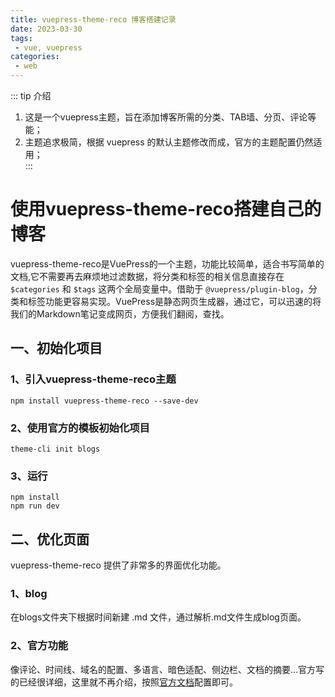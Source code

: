 ```yaml
---
title: vuepress-theme-reco 博客搭建记录
date: 2023-03-30
tags:
 - vue, vuepress
categories:
 - web
---
```


::: tip 介绍
1. 这是一个vuepress主题，旨在添加博客所需的分类、TAB墙、分页、评论等能；<br>
2. 主题追求极简，根据 vuepress 的默认主题修改而成，官方的主题配置仍然适用；<br>
:::

# 使用vuepress-theme-reco搭建自己的博客

vuepress-theme-reco是VuePress的一个主题，功能比较简单，适合书写简单的文档,它不需要再去麻烦地过滤数据，将分类和标签的相关信息直接存在 `$categories` 和 `$tags` 这两个全局变量中。借助于 `@vuepress/plugin-blog`，分类和标签功能更容易实现。VuePress是静态网页生成器，通过它，可以迅速的将我们的Markdown笔记变成网页，方便我们翻阅，查找。

## 一、初始化项目
### 1、引入vuepress-theme-reco主题
```shell
npm install vuepress-theme-reco --save-dev
```
### 2、使用官方的模板初始化项目
```shell
theme-cli init blogs
```
### 3、运行
```shell
npm install
npm run dev
```

## 二、优化页面
vuepress-theme-reco 提供了非常多的界面优化功能。
### 1、blog
在blogs文件夹下根据时间新建 .md 文件，通过解析.md文件生成blog页面。

### 2、官方功能
像评论、时间线、域名的配置、多语言、暗色适配、侧边栏、文档的摘要…官方写的已经很详细，这里就不再介绍，按照[官方文档](https://vuepress-theme-reco.recoluan.com/)配置即可。